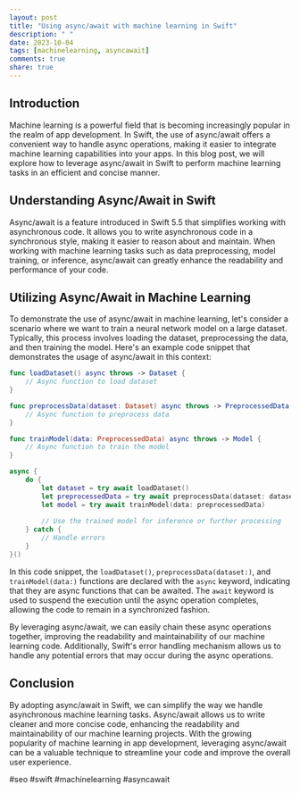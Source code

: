 ```yaml
---
layout: post
title: "Using async/await with machine learning in Swift"
description: " "
date: 2023-10-04
tags: [machinelearning, asyncawait]
comments: true
share: true
---
```


## Introduction

Machine learning is a powerful field that is becoming increasingly popular in the realm of app development. In Swift, the use of async/await offers a convenient way to handle async operations, making it easier to integrate machine learning capabilities into your apps. In this blog post, we will explore how to leverage async/await in Swift to perform machine learning tasks in an efficient and concise manner.

## Understanding Async/Await in Swift

Async/await is a feature introduced in Swift 5.5 that simplifies working with asynchronous code. It allows you to write asynchronous code in a synchronous style, making it easier to reason about and maintain. When working with machine learning tasks such as data preprocessing, model training, or inference, async/await can greatly enhance the readability and performance of your code.

## Utilizing Async/Await in Machine Learning

To demonstrate the use of async/await in machine learning, let's consider a scenario where we want to train a neural network model on a large dataset. Typically, this process involves loading the dataset, preprocessing the data, and then training the model. Here's an example code snippet that demonstrates the usage of async/await in this context:

```swift
func loadDataset() async throws -> Dataset {
    // Async function to load dataset
}

func preprocessData(dataset: Dataset) async throws -> PreprocessedData {
    // Async function to preprocess data
}

func trainModel(data: PreprocessedData) async throws -> Model {
    // Async function to train the model
}

async {
    do {
        let dataset = try await loadDataset()
        let preprocessedData = try await preprocessData(dataset: dataset)
        let model = try await trainModel(data: preprocessedData)
        
        // Use the trained model for inference or further processing
    } catch {
        // Handle errors
    }
}()
```

In this code snippet, the `loadDataset()`, `preprocessData(dataset:)`, and `trainModel(data:)` functions are declared with the `async` keyword, indicating that they are async functions that can be awaited. The `await` keyword is used to suspend the execution until the async operation completes, allowing the code to remain in a synchronized fashion.

By leveraging async/await, we can easily chain these async operations together, improving the readability and maintainability of our machine learning code. Additionally, Swift's error handling mechanism allows us to handle any potential errors that may occur during the async operations.

## Conclusion

By adopting async/await in Swift, we can simplify the way we handle asynchronous machine learning tasks. Async/await allows us to write cleaner and more concise code, enhancing the readability and maintainability of our machine learning projects. With the growing popularity of machine learning in app development, leveraging async/await can be a valuable technique to streamline your code and improve the overall user experience.

#seo #swift #machinelearning #asyncawait